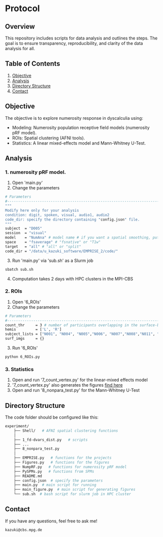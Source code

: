 # Protocol

## Overview

This repository includes scripts for data analysis and outlines the steps. The goal is to ensure transparency, reproducibility, and clarity of the data analysis for all.

## Table of Contents

1. [Objective](#objective)
2. [Analysis](#analysis)
3. [Directory Structure](#directory-structure)
6. [Contact](#contact)


## Objective

The objective is to explore numerosity response in dyscalculia using:
- Modeling:   Numerosity population receptive field models (numerosity pRF model).
- ROIs:       Spatial clustering (AFNI tools).
- Statistics: A linear mixed-effects model and Mann-Whitney U-Test.


## Analysis

### 1. numerosity pRF model. 
1. Open 'main.py'
2. Change the parameters
```bash
# Parameters
#-------------------------------------------------------------------------#
"""
Modify here only for your analysis
condition: digit, spoken, visual, audio1, audio2
code_dir: specify the directory containing "config.json" file.
"""
subject  = "D005"
session  = "visual"
model    = "NumAna" # model name # if you want a spatial smoothing, put 'FWHM' and '3' for the value
space    = "fsaverage" # "fsnative" or "T1w"
target   = "all" # "all" or "split"
code_dir = "/data/u_kazuki_software/EMPRISE_2/code/"
 ```

3. Run 'main.py' via 'sub.sh' as a Slurm job
 ```bash
sbatch sub.sh
 ```
4. Computation takes 2 days with HPC clusters in the MPI-CBS


### 2. ROIs
1. Open '6_ROIs'
2. Change the parameters
 ```bash
# Parameters
#-------------------------------------------------------------------------#
count_thr     = 3 # number of participants overlapping in the surface-based for the next spatial clustering
hemis         = ['L', 'R']
subject_lists = ["N001", "N004", "N005","N006", "N007","N008","N011", "N012"]
surf_imgs     = {}
 ```
3. Run '6_ROIs'
 ```bash
python 6_ROIs.py
 ```

### 3. Statistics
1. Open and run '7_count_vertex.py' for the linear-mixed effects model
2. '7_count_vertex.py' also generates the figures [find here](https://github.com/KazukiMaruo/2025_EMPRISE2/tree/kazu/figures/Sub-all)
3. Open and run '8_nonpara_test.py' for the Mann-Whitney U-Test



## Directory Structure
The code folder should be configured like this:
```bash
experiment/
    ├── Shell/   # AFNI spatial clustering functions
    │
    ├── 1_fd-dvars_dist.py   # scripts 
    ├── ... 
    ├── 8_nonpara_test.py   
    │
    ├── EMPRISE.py   # functions for the projects
    ├── Figures.py   # functions for the figures
    ├── NumpRF.py   # functions for numerosity pRF model
    ├── PySPMs.py   # functions from SPMs
    ├── README.md
    ├── config.json  # specify the parameters
    ├── main.py  # main script for running
    ├── main_figure.py  # main script for generating figures
    └── sub.sh  # bash script for slurm job in HPC cluster
```


## Contact
If you have any questions, feel free to ask me!
 ```bash
kazuki@cbs.mpg.de
 ```



